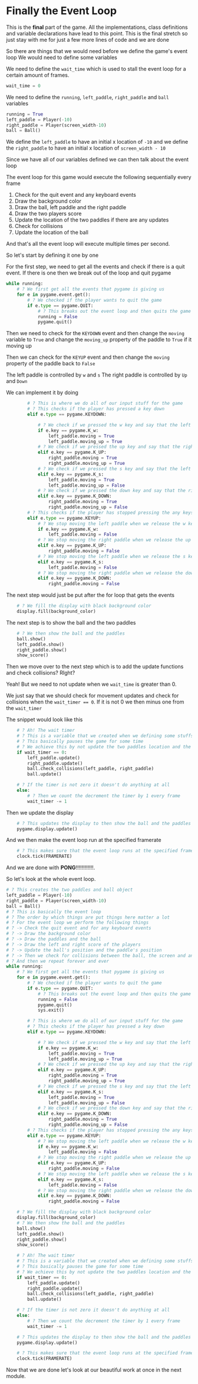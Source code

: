 # Finally the Event Loop
This is the **final** part of the game. All the implementations, class definitions and variable declarations have lead to this point.
This is the final stretch so just stay with me for just a few more lines of code and we are done

So there are things that we would need before we define the game's event loop
We would need to define some variables

We need to define the `wait_time` which is used to stall the event loop for a certain amount of frames.
```python
wait_time = 0
```

We need to define the `running`, `left_paddle`, `right_paddle` and `ball` variables
```python
running = True
left_paddle = Player(-10)
right_paddle = Player(screen_width-10)
ball = Ball()
```
We define the `left_paddle` to have an initial x location of `-10` and we define the `right_paddle` to have an initial x location of `screen_width - 10`

Since we have all of our variables defined we can then talk about the event loop

The event loop for this game would execute the following sequentially every frame
1. Check for the quit event and any keyboard events
2. Draw the background color
3. Draw the ball, left paddle and the right paddle
4. Draw the two players score
5. Update the location of the two paddles if there are any updates
6. Check for collisions
7. Update the location of the ball

And that's all the event loop will execute multiple times per second.

So let's start by defining it one by one

For the first step, we need to get all the events and check if there is a quit event.
If there is one then we break out of the loop and quit pygame

```python
while running:
    # ? We first get all the events that pygame is giving us
    for e in pygame.event.get():
        # ? We checked if the player wants to quit the game
        if e.type == pygame.QUIT:
            # ? This breaks out the event loop and then quits the game
            running = False
            pygame.quit()
```

Then we need to check for the `KEYDOWN` event and then change the `moving` variable to `True` and change the `moving_up` property of the paddle to `True` if it moving up

Then we can check for the `KEYUP` event and then change the `moving` property of the paddle back to `False `

The left paddle is controlled by `w` and `s` 
The right paddle is controlled by `Up` and `Down`

We can implement it by doing 
```python
        # ? This is where we do all of our input stuff for the game
        # ? This checks if the player has pressed a key down
        elif e.type == pygame.KEYDOWN:

            # ? We check if we pressed the w key and say that the left paddle is moving up
            if e.key == pygame.K_w:
                left_paddle.moving = True
                left_paddle.moving_up = True
            # ? We check if we pressed the up key and say that the right paddle is moving up
            elif e.key == pygame.K_UP:
                right_paddle.moving = True
                right_paddle.moving_up = True
            # ? We check if we pressed the s key and say that the left paddle is moving down
            elif e.key == pygame.K_s:
                left_paddle.moving = True
                left_paddle.moving_up = False
            # ? We check if we pressed the down key and say that the right paddle is moving down
            elif e.key == pygame.K_DOWN:
                right_paddle.moving = True
                right_paddle.moving_up = False
        # ? This checks if the player has stopped pressing the any keys
        elif e.type == pygame.KEYUP:
            # ? We stop moving the left paddle when we release the w key
            if e.key == pygame.K_w:
                left_paddle.moving = False
            # ? We stop moving the right paddle when we release the up key
            elif e.key == pygame.K_UP:
                right_paddle.moving = False
            # ? We stop moving the left paddle when we release the s key
            elif e.key == pygame.K_s:
                left_paddle.moving = False
            # ? We stop moving the right paddle when we release the down key
            elif e.key == pygame.K_DOWN:
                right_paddle.moving = False
```

The next step would just be put after the for loop that gets the events

```python
    # ? We fill the display with black background color
    display.fill(background_color)
```

The next step is to show the ball and the two paddles

```python
    # ? We then show the ball and the paddles
    ball.show()
    left_paddle.show()
    right_paddle.show()
    show_score()
```

Then we move over to the next step which is to add the update functions and check collisions? RIght?

Yeah! But we need to not update when we `wait_time` is greater than 0.

We just say that we should check for movement updates and check for collisions when the `wait_timer == 0`. If it is not 0 we then minus one from the `wait_timer`

The snippet would look like this
```python
    # ? Ah! The wait timer
    # ? This is a variable that we created when we defining some stuffs
    # ? This basically pauses the game for some time
    # ? We achieve this by not update the two paddles location and the ball locations and also by not checking collisions
    if wait_timer == 0:
        left_paddle.update()
        right_paddle.update()
        ball.check_collisions(left_paddle, right_paddle)
        ball.update()

    # ? If the timer is not zero it doesn't do anything at all
    else:
        # ? Then we count the decrement the timer by 1 every frame
        wait_timer -= 1
```

Then we update the display
```python
    # ? This updates the display to then show the ball and the paddles
    pygame.display.update()
```

And we then make the event loop run at the specified framerate
```python
    # ? This makes sure that the event loop runs at the specified frame rate
    clock.tick(FRAMERATE)
```

And we are done with **PONG**!!!!!!!!!!!!.

So let's look at the whole event loop.
```python
# ? This creates the two paddles and ball object
left_paddle = Player(-10)
right_paddle = Player(screen_width-10)
ball = Ball()
# ? This is basically the event loop
# ? The order by which things are put things here matter a lot
# ? For the event loop we perform the following things
# ? -> Check the quit event and for any keyboard events
# ? -> Draw the background color
# ? -> Draw the paddles and the ball
# ? -> Draw the left and right score of the players
# ? -> Update the ball's position and the paddle's position
# ? -> Then we check for collisions between the ball, the screen and any of the paddles
# ? And then we repeat forever and ever
while running:
    # ? We first get all the events that pygame is giving us
    for e in pygame.event.get():
        # ? We checked if the player wants to quit the game
        if e.type == pygame.QUIT:
            # ? This breaks out the event loop and then quits the game
            running = False
            pygame.quit()
            sys.exit()

        # ? This is where we do all of our input stuff for the game
        # ? This checks if the player has pressed a key down
        elif e.type == pygame.KEYDOWN:

            # ? We check if we pressed the w key and say that the left paddle is moving up
            if e.key == pygame.K_w:
                left_paddle.moving = True
                left_paddle.moving_up = True
            # ? We check if we pressed the up key and say that the right paddle is moving up
            elif e.key == pygame.K_UP:
                right_paddle.moving = True
                right_paddle.moving_up = True
            # ? We check if we pressed the s key and say that the left paddle is moving down
            elif e.key == pygame.K_s:
                left_paddle.moving = True
                left_paddle.moving_up = False
            # ? We check if we pressed the down key and say that the right paddle is moving down
            elif e.key == pygame.K_DOWN:
                right_paddle.moving = True
                right_paddle.moving_up = False
        # ? This checks if the player has stopped pressing the any keys
        elif e.type == pygame.KEYUP:
            # ? We stop moving the left paddle when we release the w key
            if e.key == pygame.K_w:
                left_paddle.moving = False
            # ? We stop moving the right paddle when we release the up key
            elif e.key == pygame.K_UP:
                right_paddle.moving = False
            # ? We stop moving the left paddle when we release the s key
            elif e.key == pygame.K_s:
                left_paddle.moving = False
            # ? We stop moving the right paddle when we release the down key
            elif e.key == pygame.K_DOWN:
                right_paddle.moving = False

    # ? We fill the display with black background color
    display.fill(background_color)
    # ? We then show the ball and the paddles
    ball.show()
    left_paddle.show()
    right_paddle.show()
    show_score()

    # ? Ah! The wait timer
    # ? This is a variable that we created when we defining some stuffs
    # ? This basically pauses the game for some time
    # ? We achieve this by not update the two paddles location and the ball locations and also by not checking collisions
    if wait_timer == 0:
        left_paddle.update()
        right_paddle.update()
        ball.check_collisions(left_paddle, right_paddle)
        ball.update()

    # ? If the timer is not zero it doesn't do anything at all
    else:
        # ? Then we count the decrement the timer by 1 every frame
        wait_timer -= 1

    # ? This updates the display to then show the ball and the paddles
    pygame.display.update()

    # ? This makes sure that the event loop runs at the specified frame rate
    clock.tick(FRAMERATE)
```

Now that we are done let's look at our beautiful work at once in the next module.